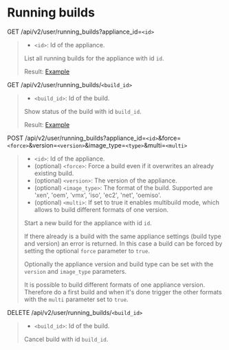 # Running builds

GET /api/v2/user/running_builds?appliance_id=`<id>`
> * `<id>`: Id of the appliance.
>
> List all running builds for the appliance with id `id`.
>
> Result: [Example](running_builds.xml)

GET /api/v2/user/running_builds/`<build_id>`
> * `<build_id>`: Id of the build.
>
> Show status of the build with id `build_id`.
>
> Result: [Example](running_build.xml)

POST /api/v2/user/running_builds?appliance_id=`<id>`&force=`<force>`&version=`<version>`&image_type=`<type>`&multi=`<multi>`
> * `<id>`: Id of the appliance.
> * (optional) `<force>`: Force a build even if it overwrites an already existing build.
> * (optional) `<version>`: The version of the appliance.
> * (optional) `<image_type>`: The format of the build. Supported are 'xen', 'oem', 'vmx', 'iso', 'ec2', 'net', 'oemiso'.
> * (optional) `<multi>`: If set to true it enables multibuild mode, which allows to build different formats of one version.
>
> Start a new build for the appliance with id `id`.
>
> If there already is a build with the same appliance settings (build type and version) an error is returned. In this case a build can be forced by setting the optional `force` parameter to `true`.
>
> Optionally the appliance version and build type can be set with the `version` and `image_type` parameters.
>
> It is possible to build different formats of one appliance version. Therefore do a first build and when it's done trigger the other formats with the `multi` parameter set to `true`.

DELETE /api/v2/user/running_builds/`<build_id>`
> * `<build_id>`: Id of the build.
>
> Cancel build with id `build_id`.
